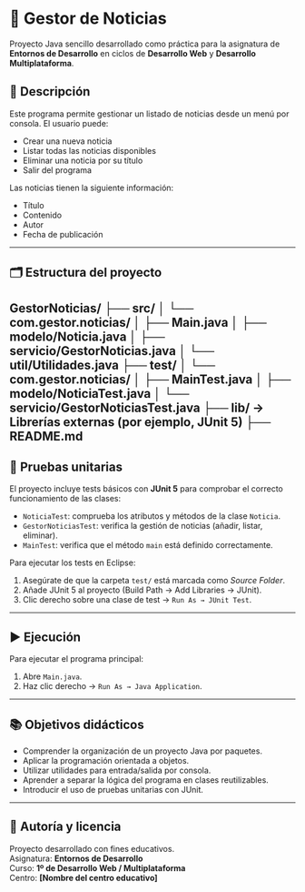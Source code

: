 # 📰 Gestor de Noticias

Proyecto Java sencillo desarrollado como práctica para la asignatura de **Entornos de Desarrollo** en ciclos de **Desarrollo Web** y **Desarrollo Multiplataforma**.

## 📌 Descripción

Este programa permite gestionar un listado de noticias desde un menú por consola. El usuario puede:

- Crear una nueva noticia
- Listar todas las noticias disponibles
- Eliminar una noticia por su título
- Salir del programa

Las noticias tienen la siguiente información:

- Título
- Contenido
- Autor
- Fecha de publicación

---

## 🗂️ Estructura del proyecto

GestorNoticias/
├── src/
│ └── com.gestor.noticias/
│ ├── Main.java
│ ├── modelo/Noticia.java
│ ├── servicio/GestorNoticias.java
│ └── util/Utilidades.java
├── test/
│ └── com.gestor.noticias/
│ ├── MainTest.java
│ ├── modelo/NoticiaTest.java
│ └── servicio/GestorNoticiasTest.java
├── lib/ → Librerías externas (por ejemplo, JUnit 5)
├── README.md
---

## 🧪 Pruebas unitarias

El proyecto incluye tests básicos con **JUnit 5** para comprobar el correcto funcionamiento de las clases:

- `NoticiaTest`: comprueba los atributos y métodos de la clase `Noticia`.
- `GestorNoticiasTest`: verifica la gestión de noticias (añadir, listar, eliminar).
- `MainTest`: verifica que el método `main` está definido correctamente.

Para ejecutar los tests en Eclipse:

1. Asegúrate de que la carpeta `test/` está marcada como *Source Folder*.
2. Añade JUnit 5 al proyecto (Build Path → Add Libraries → JUnit).
3. Clic derecho sobre una clase de test → `Run As → JUnit Test`.

---

## ▶️ Ejecución

Para ejecutar el programa principal:

1. Abre `Main.java`.
2. Haz clic derecho → `Run As → Java Application`.

---

## 📚 Objetivos didácticos

- Comprender la organización de un proyecto Java por paquetes.
- Aplicar la programación orientada a objetos.
- Utilizar utilidades para entrada/salida por consola.
- Aprender a separar la lógica del programa en clases reutilizables.
- Introducir el uso de pruebas unitarias con JUnit.

---

## 📅 Autoría y licencia

Proyecto desarrollado con fines educativos.  
Asignatura: **Entornos de Desarrollo**  
Curso: **1º de Desarrollo Web / Multiplataforma**  
Centro: **[Nombre del centro educativo]**



